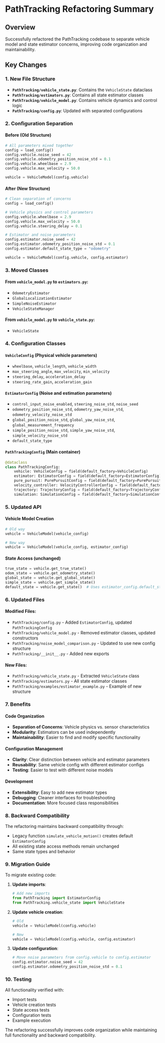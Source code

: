 # PathTracking Refactoring Summary

## Overview
Successfully refactored the PathTracking codebase to separate vehicle model and state estimator concerns, improving code organization and maintainability.

## Key Changes

### 1. New File Structure
- **`PathTracking/vehicle_state.py`**: Contains the `VehicleState` dataclass
- **`PathTracking/estimators.py`**: Contains all state estimator classes
- **`PathTracking/vehicle_model.py`**: Contains vehicle dynamics and control logic
- **`PathTracking/config.py`**: Updated with separated configurations

### 2. Configuration Separation

#### Before (Old Structure)
```python
# All parameters mixed together
config = load_config()
config.vehicle.noise_seed = 42
config.vehicle.odometry_position_noise_std = 0.1
config.vehicle.wheelbase = 2.9
config.vehicle.max_velocity = 50.0

vehicle = VehicleModel(config.vehicle)
```

#### After (New Structure)
```python
# Clean separation of concerns
config = load_config()

# Vehicle physics and control parameters
config.vehicle.wheelbase = 2.9
config.vehicle.max_velocity = 50.0
config.vehicle.steering_delay = 0.1

# Estimator and noise parameters  
config.estimator.noise_seed = 42
config.estimator.odometry_position_noise_std = 0.1
config.estimator.default_state_type = "odometry"

vehicle = VehicleModel(config.vehicle, config.estimator)
```

### 3. Moved Classes

#### From `vehicle_model.py` to `estimators.py`:
- `OdometryEstimator`
- `GlobalLocalizationEstimator` 
- `SimpleNoiseEstimator`
- `VehicleStateManager`

#### From `vehicle_model.py` to `vehicle_state.py`:
- `VehicleState`

### 4. Configuration Classes

#### `VehicleConfig` (Physical vehicle parameters)
- `wheelbase`, `vehicle_length`, `vehicle_width`
- `max_steering_angle`, `max_velocity`, `min_velocity`
- `steering_delay`, `acceleration_delay`
- `steering_rate_gain`, `acceleration_gain`

#### `EstimatorConfig` (Noise and estimation parameters)
- `control_input_noise_enabled`, `steering_noise_std`, `noise_seed`
- `odometry_position_noise_std`, `odometry_yaw_noise_std`, `odometry_velocity_noise_std`
- `global_position_noise_std`, `global_yaw_noise_std`, `global_measurement_frequency`
- `simple_position_noise_std`, `simple_yaw_noise_std`, `simple_velocity_noise_std`
- `default_state_type`

#### `PathTrackingConfig` (Main container)
```python
@dataclass
class PathTrackingConfig:
    vehicle: VehicleConfig = field(default_factory=VehicleConfig)
    estimator: EstimatorConfig = field(default_factory=EstimatorConfig)
    pure_pursuit: PurePursuitConfig = field(default_factory=PurePursuitConfig)
    velocity_controller: VelocityControllerConfig = field(default_factory=VelocityControllerConfig)
    trajectory: TrajectoryConfig = field(default_factory=TrajectoryConfig)
    simulation: SimulationConfig = field(default_factory=SimulationConfig)
```

### 5. Updated API

#### Vehicle Model Creation
```python
# Old way
vehicle = VehicleModel(vehicle_config)

# New way
vehicle = VehicleModel(vehicle_config, estimator_config)
```

#### State Access (unchanged)
```python
true_state = vehicle.get_true_state()
odom_state = vehicle.get_odometry_state()
global_state = vehicle.get_global_state()
simple_state = vehicle.get_simple_state()
default_state = vehicle.get_state()  # Uses estimator_config.default_state_type
```

### 6. Updated Files

#### Modified Files:
- `PathTracking/config.py` - Added `EstimatorConfig`, updated `PathTrackingConfig`
- `PathTracking/vehicle_model.py` - Removed estimator classes, updated constructors
- `PathTracking/noise_model_comparison.py` - Updated to use new config structure
- `PathTracking/__init__.py` - Added new exports

#### New Files:
- `PathTracking/vehicle_state.py` - Extracted `VehicleState` class
- `PathTracking/estimators.py` - All state estimator classes
- `PathTracking/examples/estimator_example.py` - Example of new structure

### 7. Benefits

#### Code Organization
- **Separation of Concerns**: Vehicle physics vs. sensor characteristics
- **Modularity**: Estimators can be used independently
- **Maintainability**: Easier to find and modify specific functionality

#### Configuration Management
- **Clarity**: Clear distinction between vehicle and estimator parameters
- **Reusability**: Same vehicle config with different estimator configs
- **Testing**: Easier to test with different noise models

#### Development
- **Extensibility**: Easy to add new estimator types
- **Debugging**: Cleaner interfaces for troubleshooting
- **Documentation**: More focused class responsibilities

### 8. Backward Compatibility

The refactoring maintains backward compatibility through:
- Legacy function `simulate_vehicle_motion()` creates default `EstimatorConfig`
- All existing state access methods remain unchanged
- Same state types and behavior

### 9. Migration Guide

To migrate existing code:

1. **Update imports**:
   ```python
   # Add new imports
   from PathTracking import EstimatorConfig
   from PathTracking.vehicle_state import VehicleState
   ```

2. **Update vehicle creation**:
   ```python
   # Old
   vehicle = VehicleModel(config.vehicle)
   
   # New
   vehicle = VehicleModel(config.vehicle, config.estimator)
   ```

3. **Update configuration**:
   ```python
   # Move noise parameters from config.vehicle to config.estimator
   config.estimator.noise_seed = 42
   config.estimator.odometry_position_noise_std = 0.1
   ```

### 10. Testing

All functionality verified with:
- Import tests
- Vehicle creation tests
- State access tests
- Configuration tests
- Example execution

The refactoring successfully improves code organization while maintaining full functionality and backward compatibility. 